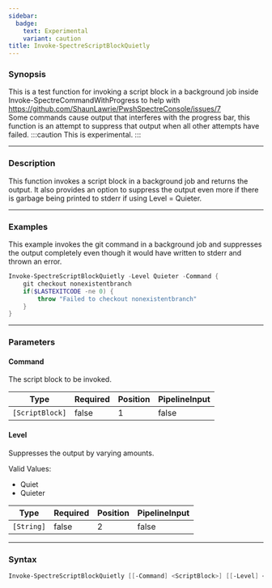```yaml
---
sidebar:
  badge:
    text: Experimental
    variant: caution
title: Invoke-SpectreScriptBlockQuietly
---
```








### Synopsis
This is a test function for invoking a script block in a background job inside Invoke-SpectreCommandWithProgress to help with https://github.com/ShaunLawrie/PwshSpectreConsole/issues/7  
Some commands cause output that interferes with the progress bar, this function is an attempt to suppress that output when all other attempts have failed.
:::caution
This is experimental.
:::



---


### Description

This function invokes a script block in a background job and returns the output. It also provides an option to suppress the output even more if there is garbage being printed to stderr if using Level = Quieter.



---


### Examples
This example invokes the git command in a background job and suppresses the output completely even though it would have written to stderr and thrown an error.

```powershell
Invoke-SpectreScriptBlockQuietly -Level Quieter -Command {
    git checkout nonexistentbranch
    if($LASTEXITCODE -ne 0) {
        throw "Failed to checkout nonexistentbranch"
    }
}
```


---


### Parameters
#### **Command**

The script block to be invoked.






|Type           |Required|Position|PipelineInput|
|---------------|--------|--------|-------------|
|`[ScriptBlock]`|false   |1       |false        |



#### **Level**

Suppresses the output by varying amounts.



Valid Values:

* Quiet
* Quieter






|Type      |Required|Position|PipelineInput|
|----------|--------|--------|-------------|
|`[String]`|false   |2       |false        |





---


### Syntax
```powershell
Invoke-SpectreScriptBlockQuietly [[-Command] <ScriptBlock>] [[-Level] <String>] [<CommonParameters>]
```
